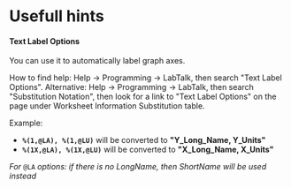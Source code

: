 Usefull hints
=============

#### Text Label Options

You can use it to automatically label graph axes.

How to find help: Help -> Programming -> LabTalk, then search "Text Label Options".
Alternative: Help -> Programming -> LabTalk, then search "Substitution Notation", then look for a link to "Text Label Options" on the page under Worksheet Information Substitution table.

Example:
* **`%(1,@LA), %(1,@LU)`** will be converted to **"Y_Long_Name, Y_Units"**
* **`%(1X,@LA), %(1X,@LU)`** will be converted to **"X_Long_Name, X_Units"**

*For* `@LA` *options: if there is no LongName, then ShortName will be used instead*
